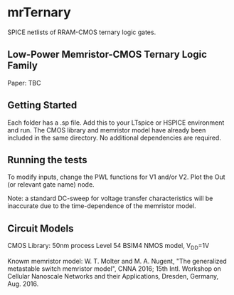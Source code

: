 # mrTernary

SPICE netlists of RRAM-CMOS ternary logic gates.

## Low-Power Memristor-CMOS Ternary Logic Family
Paper: TBC

## Getting Started

Each folder has a .sp file. Add this to your LTspice or HSPICE environment and run. 
The CMOS library and memristor model have already been included in the same directory.
No additional dependencies are required.

## Running the tests

To modify inputs, change the PWL functions for V1 and/or V2.
Plot the Out (or relevant gate name) node.

Note: a standard DC-sweep for voltage transfer characteristics will be inaccurate due to the time-dependence of the memristor model.

## Circuit Models
CMOS Library: 50nm process Level 54 BSIM4 NMOS model, V<sub>DD</sub>=1V

Knowm memristor model: W. T. Molter and M. A. Nugent, "The generalized metastable switch memristor model", CNNA 2016; 15th Intl. Workshop on Cellular Nanoscale Networks and their Applications, Dresden, Germany, Aug. 2016.
